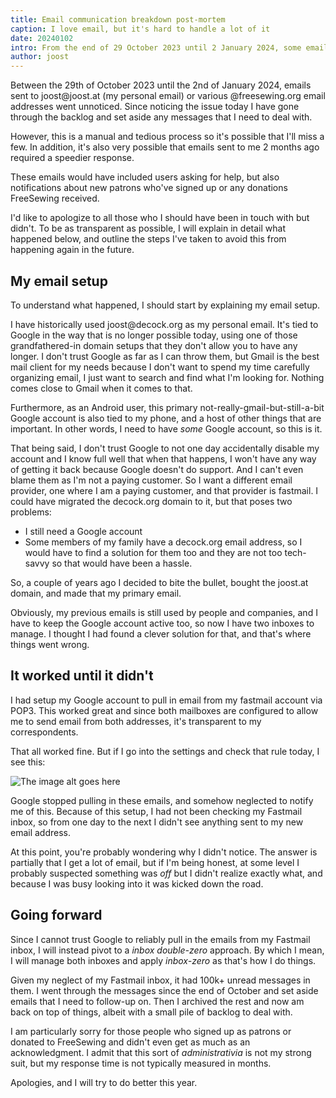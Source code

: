 ```yaml
---
title: Email communication breakdown post-mortem
caption: I love email, but it's hard to handle a lot of it
date: 20240102
intro: From the end of 29 October 2023 until 2 January 2024, some emails sent to me fell between the cracks
author: joost
---
```


Between the 29th of October 2023 until the 2nd of January 2024, emails sent to joost\@joost.at (my personal email) or various @freesewing.org email addresses went unnoticed. Since noticing the issue today I have gone through the backlog and set aside any messages that I need to deal with.

However, this is a manual and tedious process so it's possible that I'll miss a few. In addition, it's also very possible that emails sent to me 2 months ago required a speedier response.

These emails would have included users asking for help, but also notifications about new patrons who've signed up or any donations FreeSewing received.

I'd like to apologize to all those who I should have been in touch with but didn't. To be as transparent as possible, I will explain in detail what happened below, and outline the steps I've taken to avoid this from happening again in the future.

## My email setup

To understand what happened, I should start by explaining my email setup.

I have historically used joost\@decock.org as my personal email. It's tied to Google in the way that is no longer possible today, using one of those grandfathered-in domain setups that they don't allow you to have any longer.
I don't trust Google as far as I can throw them, but Gmail is the best mail client for my needs because I don't want to spend my time carefully organizing email, I just want to search and find what I'm looking for. Nothing comes close to Gmail when it comes to that.

Furthermore, as an Android user, this primary not-really-gmail-but-still-a-bit Google account is also tied to my phone, and a host of other things that are important. In other words, I need to have _some_ Google account, so this is it.

That being said, I don't trust Google to not one day accidentally disable my account and I know full well that when that happens, I won't have any way of getting it back because Google doesn't do support. And I can't even blame them as I'm not a paying customer.
So I want a different email provider, one where I am a paying customer, and that provider is fastmail. I could have migrated the decock.org domain to it, but that poses two problems:

- I still need a Google account
- Some members of my family have a decock.org email address, so I would have to find a solution for them too and they are not too tech-savvy so that would have been a hassle.

So, a couple of years ago I decided to bite the bullet, bought the joost.at domain, and made that my primary email.

Obviously, my previous emails is still used by people and companies, and I have to keep the Google account active too, so now I have two inboxes to manage. I thought I had found a clever solution for that, and that's where things went wrong.

## It worked until it didn't

I had setup my Google account to pull in email from my fastmail account via POP3. This worked great and since both mailboxes are configured to allow me to send email from both addresses, it's transparent to my correspondents.

That all worked fine. But if I go into the settings and check that rule today, I see this:

![The image alt goes here](https://imagedelivery.net/ouSuR9yY1bHt-fuAokSA5Q/blog-email-breakdown-post-mortem-1/public "An error message saying that emails have not been imported since 29 October 2023")

Google stopped pulling in these emails, and somehow neglected to notify me of this.
Because of this setup, I had not been checking my Fastmail inbox, so from one day to the next I didn't see anything sent to my new email address.

At this point, you're probably wondering why I didn't notice. The answer is partially that I get a lot of email, but if I'm being honest, at some level I probably suspected something was _off_ but I didn't realize exactly what, and because I was busy looking into it was kicked down the road.

## Going forward

Since I cannot trust Google to reliably pull in the emails from my Fastmail inbox, I will instead pivot to a _inbox double-zero_ approach. By which I mean, I will manage both inboxes and apply _inbox-zero_ as that's how I do things.

Given my neglect of my Fastmail inbox, it had 100k+ unread messages in them. I went through the messages since the end of October and set aside emails that I need to follow-up on. Then I archived the rest and now am back on top of things, albeit with a small pile of backlog to deal with.

I am particularly sorry for those people who signed up as patrons or donated to FreeSewing and didn't even get as much as an acknowledgment. I admit that this sort of _administrativia_ is not my strong suit, but my response time is not typically measured in months.

Apologies, and I will try to do better this year.
